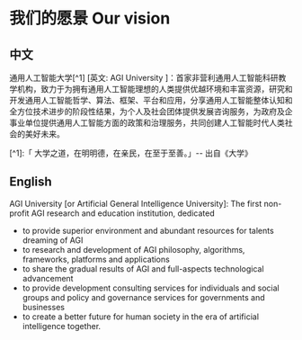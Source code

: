 # 我们的愿景 Our vision

## **中文**

通用人工智能大学\[^1\] \[英文: AGI University \]：首家非营利通用人工智能科研教学机构，致力于为拥有通用人工智能理想的人类提供优越环境和丰富资源，研究和开发通用人工智能哲学、算法、框架、平台和应用，分享通用人工智能整体认知和全方位技术进步的阶段性结果，为个人及社会团体提供发展咨询服务，为政府及企事业单位提供通用人工智能方面的政策和治理服务，共同创建人工智能时代人类社会的美好未来。

\[^1\]:「 大学之道，在明明德，在亲民，在至于至善。」-- 出自《大学》

## **English**

AGI University \[or Artificial General Intelligence University\]: The first non-profit AGI research and education institution, dedicated 

* to provide superior environment and abundant resources for talents dreaming of AGI
* to research and development of AGI philosophy, algorithms, frameworks, platforms and applications
* to share the gradual results of AGI and full-aspects technological advancement
* to provide development consulting services for individuals and social groups and policy and governance services for governments and businesses 
* to create a better future for human society in the era of artificial intelligence together.



